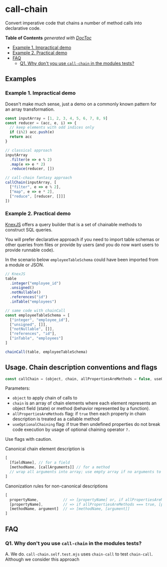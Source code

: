 # call-chain

Convert imperative code that chains a number of method calls
into declarative code.

<!-- START doctoc generated TOC please keep comment here to allow auto update -->
<!-- DON'T EDIT THIS SECTION, INSTEAD RE-RUN doctoc TO UPDATE -->
**Table of Contents**  *generated with [DocToc](https://github.com/thlorenz/doctoc)*

- [Example 1. Impractical demo](#example-1-impractical-demo)
- [Example 2. Practical demo](#example-2-practical-demo)
- [FAQ](#faq)
  - [Q1. Why don't you use `call-chain` in the modules tests?](#q1-why-dont-you-use-call-chain-in-the-modules-tests)

<!-- END doctoc generated TOC please keep comment here to allow auto update -->

## Examples

### Example 1. Impractical demo

Doesn't make much sense, just a demo on a commonly known pattern
for an array transformation.

```javascript
const inputArray = [1, 2, 3, 4, 5, 6, 7, 8, 9]
const reducer = (acc, e, i) => {
  // keep elements with odd indices only
  if (i%2) acc.push(e)
  return acc
}

// classical approach
inputArray
  .filter(e => e % 2)
  .map(e => e * 2)
  .reduce(reducer, [])

// call-chain fantasy approach
callChain(inputArray, [
  ["filter", e => e % 2],
  ["map", e => e * 2],
  ["reduce", [reducer, []]]
])
```

### Example 2. Practical demo

[KnexJS](https://knexjs.org/guide/query-builder.html#knex) offers
a query builder that is a set of chainable methods to construct SQL
queries.

You will prefer declarative approach if you need to import
table schemas or other queries from files or provide by users
(and you do now want users to provide runnable code).

In the scenario below `employeeTableSchema` could have been
imported from a module or JSON.

```javascript
// KnexJS
table
  .integer("employee_id")
  .unsigned()
  .notNullable()
  .references("id")
  .inTable("employees")

// same code with chainCall
const employeeTableSchema = [
  ["integer", "employee_id"],
  ["unsigned", []],
  ["notNullable", []],
  ["references", "id"],
  ["inTable", "employees"]
]

chainCall(table, employeeTableSchema)
```

## Usage. Chain description conventions and flags

```javascript
const callChain = (object, chain, allPropertiesAreMethods = false, useOptionalChaining = false)
```

Parameters:
- `object` to apply chain of calls to
- `chain` is an array of chain elements where each element
  represents an object field (state) or method (behavior represented by
  a function).
- `allPropertiesAreMethods` flag: if `true` then each property in chain
  description is treated as a callable method
- `useOptionalChaining` flag: if true then undefined properties do not break
  code execution by usage of optional chaining operator `?.`

Use flags with caution.

Canonical chain element description is
```javascript
[
  [fieldName], // for a field
  [methodName, [callArguments]] // for a method
  // wrap all arguments into array; use empty array if no arguments to be passed
]
```

Canonization rules for non-canonical descriptions
```javascript
[
  propertyName,           // => [propertyName] or, if allPropertiesAreMethods === true, [propertyName, []]
  [propertyName],         // => if allPropertiesAreMethods === true, [propertyName, []]
  [methodName, argument]  // => [methodName, [argument]]
]
```

## FAQ

### Q1. Why don't you use `call-chain` in the modules tests?

A. We do. `call-chain.self.test.mjs` uses `chain-call` to test `chain-call`.
Although we consider this approach
